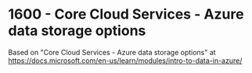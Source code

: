 # 1600 - Core Cloud Services - Azure data storage options

Based on "Core Cloud Services - Azure data storage options" at https://docs.microsoft.com/en-us/learn/modules/intro-to-data-in-azure/
